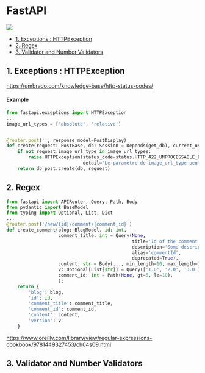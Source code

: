 # FastAPI

![](https://media.vanityfair.fr/photos/60d3788d83e5ef95d4bb6a1f/16:9/w_1280,c_limit/fasthome_jpg_5704.jpg)
* [1. Exceptions : HTTPException](#exceptions)
* [2. Regex](#regex)
* [3. Validator and Number Validators](#validator)


## 1. Exceptions : HTTPException<a class="anchor" id="exception"></a>

https://umbraco.com/knowledge-base/http-status-codes/

#### Example
```python
from fastapi.exceptions import HTTPException
...
image_url_types = ['absolute', 'relative']


@router.post('', response_model=PostDisplay)
def create(request: PostBase, db: Session = Depends(get_db), current_user: UserAuth = Depends(get_current_user)):
    if not request.image_url_type in image_url_types:
        raise HTTPException(status_code=status.HTTP_422_UNPROCESSABLE_ENTITY,
                            detail="Le paramètre de image_url_type peut seulement prendre une valeur absolue('absolute') ou relative('relative'). ")
    return db_post.create(db, request)
```

## 2. Regex <a class="anchor" id="regex"></a>

```python
from fastapi import APIRouter, Query, Path, Body
from pydantic import BaseModel
from typing import Optional, List, Dict
...
@router.post('/new/{id}/comment/{comment_id}')
def create_comment(blog: BlogModel, id: int,
                   comment_title: int = Query(None,
                                              title='Id of the comment',
                                              description='Some description for comment_id',
                                              alias='commentId',
                                              deprecated=True),
                   content: str = Body(..., min_length=10, max_length=100, regex='^[a-z\s]*$'),
                   v: Optional[List[str]] = Query(['1.0', '2.0', '3.0']),
                   comment_id: int = Path(None, gt=5, le=10),
                   ):
    return {
        'blog': blog,
        'id': id,
        'comment_title': comment_title,
        'comment_id': comment_id,
        'content': content,
        'version': v
    }
```

https://www.oreilly.com/library/view/regular-expressions-cookbook/9781449327453/ch04s09.html

## 3. Validator and Number Validators<a class="anchor" id="validator"></a>

